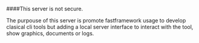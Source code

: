 ####This server is not secure. 

The purpouse of this server is promote fastframework usage to develop clasical cli tools but adding a local server interface to interact with the tool, show graphics, documents or logs. 


